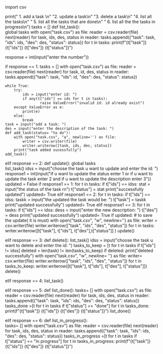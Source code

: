 import csv

print(" 1. add a task \n"
        "2. update a task\n"
        "3. delete a task\n"
        "4. list all the tasks\n"
       " 5. list all the tasks that are done\n"
       " 6. list all the the tasks in progress\n")
tasks = []
def list_task():    
    global tasks
    with open("task.csv") as file:
        reader = csv.reader(file)
        next(reader)
        for task, ids, des, status in reader:
            tasks.append({"task": task, "ids": ids, "des": des, "status": status})
    for t in tasks:
        print(f"{t["task"]} {t["ids"]} {t["des"]} {t["status"]}")


response = int(input("enter the number"))

if response == 1:
    tasks = []
    with open("task.csv") as file:
        reader = csv.reader(file)
        next(reader)
        for task, id, des, status in reader:
            tasks.append({"task": task, "ids": id, "des": des, "status": status})

    while True:        
        try:
            ids = input("enter id: ")
            if any(t["ids"] == ids for t in tasks):
                    raise ValueError("invalid id: id already exist")
        except ValueError as e:
            print(e)
        else:
            break
    task = input("add a task: ")      
    des = input("enter the description of the task: ")
    def add_task(status= "to do"):
        with open("task.csv", "a", newline='') as file:
            writer = csv.writer(file)
            writer.writerow([task, ids, des, status])
        print("task added sucessfully")
    add_task()


elif response == 2:
    def update():
        global tasks            
        list_task()
        idss = input("choose the task u  want to update and enter the id: ")
        response1 = int(input("if u want to update the status enter 1 or if u want to update the task enter 2 and if u want to update the description enter 3"))
        updated = False
        if response1 == 1:
            for t in tasks:
                if t["ids"] == idss:
                    stat = input("the status of the task rn")
                    t["status"] = stat
                    print("successfully updated")
                    updated= True
        elif response1 == 2:
            for t in tasks:
                if t["ids"] == idss:
                    taskk = input("the updated the task would be: ")
                    t["task"] = taskk
                    print("updated successfully")
                    updated= True
        elif response1 == 3:
            for t in tasks:
                if t["ids"] == idss:
                    dess = input("enter the new description: ")
                    t["des"] = dess
                    print("updated successfully")
                    updated= True
        if updated:                                                                             # to save the update( it is must)
            with open("task.csv", "w", newline='') as file:
                writer = csv.writer(file)
                writer.writerow(["task", "ids", "des", "status"])
                for t in tasks:
                    writer.writerow([t["task"], t["ids"], t["des"],t["status"]] )
    update()


elif response == 3:
    def delete():
        list_task()
        idss = input("choose the task u  want to delete and enter the id: ")
        tasks_to_keep = [t for t in tasks if t["ids"] != idss]
        deleted = len(task) != len(tasks_to_keep)
        if deleted:
            print("deleted successfully")
            with open("task.csv", "w", newline= '') as file:
                writer= csv.writer(file)
                writer.writerow(["task", "ids", "des", "status"])
                for t in tasks_to_keep:
                    writer.writerow([t["task"], t["ids"], t["des"], t["status"]])
    delete()

elif response == 4:
    list_task()

elif response == 5:
    def list_done():
        tasks= []
        with open("task.csv") as file:
            reader = csv.reader(file)
            next(reader)
            for task, ids, des, status in reader:
                tasks.append({"task": task, "ids": ids, "des": des, "status": status})
        tasks_done =[t for t in tasks if t["status"] == "done"]
        for t in tasks_done:
            print(f"{t["task"]} {t["ids"]} {t["des"]} {t["status"]}")
    list_done()


elif response == 6:
    def list_in_progress():        
        tasks= []
        with open("task.csv") as file:
            reader = csv.reader(file)
            next(reader)
            for task, ids, des, status in reader:
                tasks.append({"task": task, "ids": ids, "des": des, "status": status})
        tasks_in_progress =[t for t in tasks if t["status"] == "in progress"]
        for t in tasks_in_progress:
            print(f"{t["task"]} {t["ids"]} {t["des"]} {t["status"]}")
